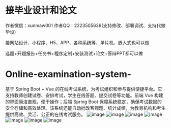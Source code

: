 # 接毕业设计和论文
作者微信：xunmaw001  作者QQ：2223505639(支持修改、部署调试、支持代做毕设)

接网站设计、小程序、H5、APP、各种系统等，单片机、嵌入式也可以做

选题+开题报告+任务书+程序定制+安装测试+论文+答辩PPT都可以做
# Online-examination-system-
基于 Spring Boot + Vue 的在线考试系统，为考试组织和参与提供便捷平台。它支持教师创建试卷、安排考试，学生在线答题、提交试卷等功能。前端 Vue 构建的界面简洁直观，便于操作；后端 Spring Boot 保障系统稳定，确保考试数据的安全存储和高效处理。该系统还能自动批改客观题、统计成绩，为教育机构和考生提供高效、灵活、公正的在线考试服务。
![image](https://github.com/user-attachments/assets/06a1e246-b63f-459b-922b-f50f7eead843)
![image](https://github.com/user-attachments/assets/4a9e5f04-6bd4-4a82-8c12-d8b8f45bf9b4)
![image](https://github.com/user-attachments/assets/c331a5a0-7878-4a4f-9703-19afc19a6b68)
![image](https://github.com/user-attachments/assets/ce9689eb-d318-4606-85b9-b4ab982cd2ca)
![image](https://github.com/user-attachments/assets/b0cb667a-5da4-4c11-bf44-b20256c4dc25)
![image](https://github.com/user-attachments/assets/f5f621ce-aa54-40da-84ef-67911ac579c3)
![image](https://github.com/user-attachments/assets/eb1c7593-71a5-4b92-a3f1-039fa8e2eaef)
